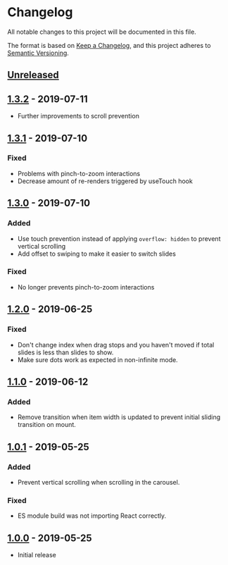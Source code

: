 # Changelog

All notable changes to this project will be documented in this file.

The format is based on [Keep a Changelog](https://keepachangelog.com/en/1.0.0/),
and this project adheres to [Semantic Versioning](https://semver.org/spec/v2.0.0.html).

## [Unreleased]

## [1.3.2] - 2019-07-11

- Further improvements to scroll prevention

## [1.3.1] - 2019-07-10

### Fixed

- Problems with pinch-to-zoom interactions
- Decrease amount of re-renders triggered by useTouch hook

## [1.3.0] - 2019-07-10

### Added

- Use touch prevention instead of applying `overflow: hidden` to prevent vertical scrolling
- Add offset to swiping to make it easier to switch slides

### Fixed

- No longer prevents pinch-to-zoom interactions

## [1.2.0] - 2019-06-25

### Fixed

- Don't change index when drag stops and you haven't moved if total slides is less than slides to show.
- Make sure dots work as expected in non-infinite mode.

## [1.1.0] - 2019-06-12

### Added

- Remove transition when item width is updated to prevent initial sliding transition on mount.

## [1.0.1] - 2019-05-25

### Added

- Prevent vertical scrolling when scrolling in the carousel.

### Fixed

- ES module build was not importing React correctly.

## [1.0.0] - 2019-05-25

- Initial release

[unreleased]: https://github.com/hyperlab/my-react-carousel/compare/v1.3.2...master
[1.3.2]: https://github.com/hyperlab/my-react-carousel/compare/v1.3.1...v1.3.2
[1.3.1]: https://github.com/hyperlab/my-react-carousel/compare/v1.3.0...v1.3.1
[1.3.0]: https://github.com/hyperlab/my-react-carousel/compare/v1.2.0...v1.3.0
[1.2.0]: https://github.com/hyperlab/my-react-carousel/compare/v1.1.0...v1.2.0
[1.1.0]: https://github.com/hyperlab/my-react-carousel/compare/v1.0.1...v1.1.0
[1.0.1]: https://github.com/hyperlab/my-react-carousel/compare/v1.0.0...v1.0.1
[1.0.0]: https://github.com/hyperlab/my-react-carousel/commits/v1.0.0
